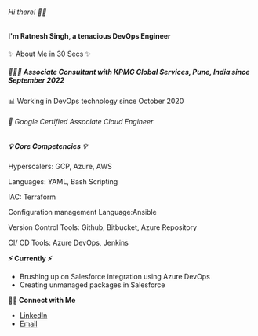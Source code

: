 <h6>Hi there! 🙋‍♂️</h6>
<h4>I'm Ratnesh Singh, a tenacious DevOps Engineer</h4>
<p>✨ About Me in 30 Secs ✨</p>
<h5>👩🏻‍💻 Associate Consultant with KPMG Global Services, Pune, India since September 2022</h5>
<p>📊 Working in DevOps technology since October 2020</p>
<h6>📝 Google Certified Associate Cloud Engineer </h6>
<h5>💡 Core Competencies 💡</h5>
<p>Hyperscalers: GCP, Azure, AWS </p>
<p>Languages: YAML, Bash Scripting </p>
<p>IAC: Terraform </p>
<p>Configuration management Language:Ansible </p>
<p>Version Control Tools: Github, Bitbucket, Azure Repository </p>
<p>CI/ CD Tools: Azure DevOps, Jenkins </p>
<p><b>⚡️ Currently ⚡️</p></b>
<ul>
 <li>Brushing up on Salesforce integration using Azure DevOps</li>
 <li>Creating unmanaged packages in Salesforce</li>
 </ul>
 <p><b>🙌🏻 Connect with Me</p></b>
<ul>
  <li><a href="https://www.linkedin.com/in/ratnesh-singh-/">LinkedIn</a></li>
  <li><a href= "mailto:ratneshsingh3010@gmail.com">Email</a></li>
</ul>
